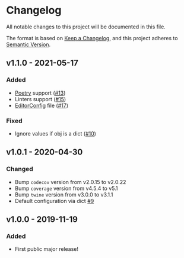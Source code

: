 # Changelog

All notable changes to this project will be documented in this file.

The format is based on [Keep a Changelog](https://keepachangelog.com/en/1.0.0/),
and this project adheres to [Semantic Version](https://semver.org/spec/v2.0.0.html).

## v1.1.0 - 2021-05-17

### Added
- [Poetry](https://python-poetry.org) support ([#13](https://github.com/rugleb/JsonCompare/issues/13))
- Linters support ([#15](https://github.com/rugleb/JsonCompare/issues/15))
- [EditorConfig](https://editorconfig.org) file ([#17](https://github.com/rugleb/JsonCompare/issues/17))

### Fixed
- Ignore values if obj is a dict ([#10](https://github.com/rugleb/JsonCompare/issues/10))

## v1.0.1 - 2020-04-30

### Changed
- Bump `codecov` version from v2.0.15 to v2.0.22
- Bump `coverage` version from v4.5.4 to v5.1
- Bump `twine` version from v3.0.0 to v3.1.1
- Default configuration via dict [#9](https://github.com/rugleb/JsonCompare/pull/9)

## v1.0.0 - 2019-11-19

### Added
- First public major release!
